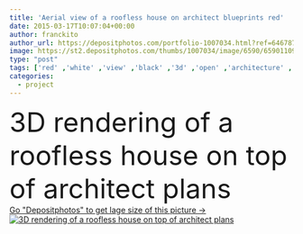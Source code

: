 ```yaml
---
title: 'Aerial view of a roofless house on architect blueprints red'
date: 2015-03-17T10:07:04+00:00
author: franckito
author_url: https://depositphotos.com/portfolio-1007034.html?ref=64678756
image: https://st2.depositphotos.com/thumbs/1007034/image/6590/65901109/api_thumb_450.jpg?forcejpeg=true
type: "post"
tags: ['red' ,'white' ,'view' ,'black' ,'3d' ,'open' ,'architecture' ,'construction' ,'Facade' ,'house' ,'blank' ,'message' ,'text' ,'fingers' ,'development' ,'planning' ,'information' ,'advertisement' ,'company' ,'top' ,'discovery' ,'plan' ,'architect' ,'showing' ,'rendering' ,'logo' ,'incomplete' ,'blueprint' ,'plans' ,'customizable' ,'ladies' ,'slogan' ,'roofless' ,'copy space' ,'Home Interior' ,'real estate' ,'3d rendering' ,'Illustration and Painting' ,'residential structure' ,'Housing Project' ,'Built Structure' ,'Construction Frame' ,'detached house' ,'Home Addition' ,'artificial model' ,'Roof Beam' ,'Architectural Model' ,'wooden beams' ,'Mock Up' ]
categories: 
  - project
---
```

<div aling="center">
            <font size="60"> 3D rendering of a roofless house on top of architect plans</font>   
</div>
<div>
    <a href='https://depositphotos.com/65901109/stock-photo-aerial-view-of-a-roofless.html?ref=64678756' target=_blank > Go "Depositphotos" to get lage size of this picture ->
        <img href='https://depositphotos.com/65901109/stock-photo-aerial-view-of-a-roofless.html?ref=64678756' src='https://st2.depositphotos.com/1007034/6590/i/950/depositphotos_65901109-stock-photo-aerial-view-of-a-roofless.jpg?forcejpeg=true' alt='3D rendering of a roofless house on top of architect plans' >
    </a>
</div>
